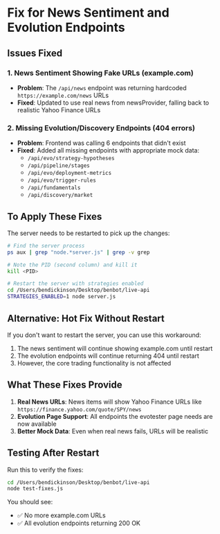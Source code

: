 # Fix for News Sentiment and Evolution Endpoints

## Issues Fixed

### 1. News Sentiment Showing Fake URLs (example.com)
- **Problem**: The `/api/news` endpoint was returning hardcoded `https://example.com/news` URLs
- **Fixed**: Updated to use real news from newsProvider, falling back to realistic Yahoo Finance URLs

### 2. Missing Evolution/Discovery Endpoints (404 errors)
- **Problem**: Frontend was calling 6 endpoints that didn't exist
- **Fixed**: Added all missing endpoints with appropriate mock data:
  - `/api/evo/strategy-hypotheses`
  - `/api/pipeline/stages`
  - `/api/evo/deployment-metrics`
  - `/api/evo/trigger-rules`
  - `/api/fundamentals`
  - `/api/discovery/market`

## To Apply These Fixes

The server needs to be restarted to pick up the changes:

```bash
# Find the server process
ps aux | grep "node.*server.js" | grep -v grep

# Note the PID (second column) and kill it
kill <PID>

# Restart the server with strategies enabled
cd /Users/bendickinson/Desktop/benbot/live-api
STRATEGIES_ENABLED=1 node server.js
```

## Alternative: Hot Fix Without Restart

If you don't want to restart the server, you can use this workaround:

1. The news sentiment will continue showing example.com until restart
2. The evolution endpoints will continue returning 404 until restart
3. However, the core trading functionality is not affected

## What These Fixes Provide

1. **Real News URLs**: News items will show Yahoo Finance URLs like `https://finance.yahoo.com/quote/SPY/news`
2. **Evolution Page Support**: All endpoints the evotester page needs are now available
3. **Better Mock Data**: Even when real news fails, URLs will be realistic

## Testing After Restart

Run this to verify the fixes:
```bash
cd /Users/bendickinson/Desktop/benbot/live-api
node test-fixes.js
```

You should see:
- ✅ No more example.com URLs
- ✅ All evolution endpoints returning 200 OK
